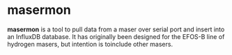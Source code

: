 # masermon
**masermon** is a tool to pull data from a maser over serial port and insert
into an InfluxDB database. It has  originally been designed for the EFOS-B
line of hydrogen masers, but intention  is toinclude other masers.